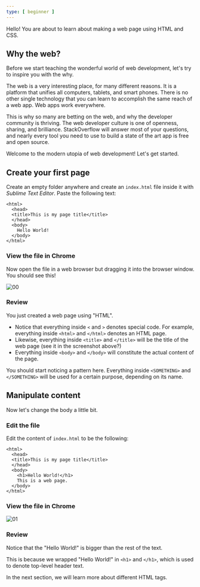 ```yaml
---
type: [ beginner ]
---
```


Hello! You are about to learn about making a web page using HTML and CSS.

## Why the web?

Before we start teaching the wonderful world of web development, let's try to
inspire you with the why.

The web is a very interesting place, for many different reasons.  It is a
platform that unifies all computers, tablets, and smart phones.  There is no
other single technology that you can learn to accomplish the same reach of a
web app.  Web apps work everywhere.

This is why so many are betting on the web, and why the developer community is
thriving.  The web developer culture is one of openness, sharing, and brilliance.
StackOverflow will answer most of your questions, and nearly every tool you
need to use to build a state of the art app is free and open source.

Welcome to the modern utopia of web development!  Let's get started.

## Create your first page

Create an empty folder anywhere and create an `index.html` file inside it with _Sublime
Text Editor_. Paste the following text:

```
<html>
  <head>
  <title>This is my page title</title>
  </head>
  <body>
    Hello World!
  </body>
</html>
```


### View the file in Chrome

Now open the file in a web browser but dragging it into the browser window. You should see this!

![00](00.png)

### Review

You just created a web page using "HTML".

- Notice that everything inside `<` and `>` denotes special code. For example, everything inside `<html>` and `</html>` denotes an HTML page.
- Likewise, everything inside `<title>` and `</title>` will be the title of the web page (see it in the screenshot above?)
- Everything inside `<body>` and `</body>` will constitute the actual content of the page.

You should start noticing a pattern here. Everything inside `<SOMETHING>` and `</SOMETHING>` will be used for a certain purpose, depending on its name.

## Manipulate content

Now let's change the body a little bit.

### Edit the file

Edit the content of `index.html` to be the following:

```
<html>
  <head>
  <title>This is my page title</title>
  </head>
  <body>
    <h1>Hello World!</h1>
    This is a web page.
  </body>
</html>
```

### View the file in Chrome

![01](01.png)

### Review

Notice that the "Hello World!" is bigger than the rest of the text.

This is because we wrapped "Hello World!" in `<h1>` and `</h1>`, which is used to denote top-level header text.

In the next section, we will learn more about different HTML tags.
